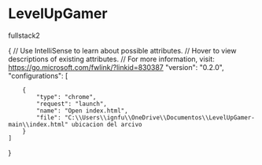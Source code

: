 # LevelUpGamer
fullstack2

{
    // Use IntelliSense to learn about possible attributes.
    // Hover to view descriptions of existing attributes.
    // For more information, visit: https://go.microsoft.com/fwlink/?linkid=830387
    "version": "0.2.0",
    "configurations": [
        
        {
            "type": "chrome",
            "request": "launch",
            "name": "Open index.html",
            "file": "C:\\Users\\ignfu\\OneDrive\\Documentos\\LevelUpGamer-main\\index.html" ubicacion del arcivo
        }
    ]
}